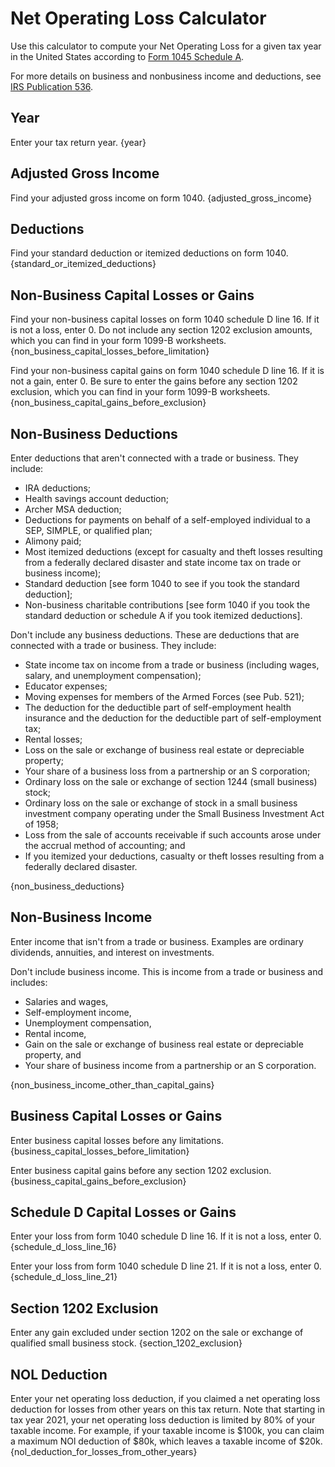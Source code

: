 # Net Operating Loss Calculator

Use this calculator to compute your Net Operating Loss for a given tax year in the United States according to [Form 1045 Schedule A](https://www.irs.gov/forms-pubs/about-form-1045).

For more details on business and nonbusiness income and deductions, see [IRS Publication 536](https://www.irs.gov/forms-pubs/about-publication-536).

## Year

Enter your tax return year.
{year}

## Adjusted Gross Income

Find your adjusted gross income on form 1040.
{adjusted_gross_income}

## Deductions

Find your standard deduction or itemized deductions on form 1040.
{standard_or_itemized_deductions}

## Non-Business Capital Losses or Gains

Find your non-business capital losses on form 1040 schedule D line 16. If it is not a loss, enter 0. Do not include any section 1202 exclusion amounts, which you can find in your form 1099-B worksheets.
{non_business_capital_losses_before_limitation}

Find your non-business capital gains on form 1040 schedule D line 16. If it is not a gain, enter 0. Be sure to enter the gains before any section 1202 exclusion, which you can find in your form 1099-B worksheets.
{non_business_capital_gains_before_exclusion}

## Non-Business Deductions

Enter deductions that aren't connected with a trade or business. They include:
- IRA deductions;
- Health savings account deduction;
- Archer MSA deduction;
- Deductions for payments on behalf of a self-employed individual to a SEP, SIMPLE, or qualified plan;
- Alimony paid;
- Most itemized deductions (except for casualty and theft losses resulting from a federally declared disaster and state income tax on trade or business income);
- Standard deduction [see form 1040 to see if you took the standard deduction];
- Non-business charitable contributions [see form 1040 if you took the standard deduction or schedule A if you took itemized deductions].

Don't include any business deductions. These are deductions that are connected with a trade or business. They include:
- State income tax on income from a trade or business (including wages, salary, and unemployment compensation);
- Educator expenses;
- Moving expenses for members of the Armed Forces (see Pub. 521);
- The deduction for the deductible part of self-employment health insurance and the deduction for the deductible part of self-employment tax;
- Rental losses;
- Loss on the sale or exchange of business real estate or depreciable property;
- Your share of a business loss from a partnership or an S corporation;
- Ordinary loss on the sale or exchange of section 1244 (small business) stock;
- Ordinary loss on the sale or exchange of stock in a small business investment company operating under the Small Business Investment Act of 1958;
- Loss from the sale of accounts receivable if such accounts arose under the accrual method of accounting; and
- If you itemized your deductions, casualty or theft losses resulting from a federally declared disaster.

{non_business_deductions}

## Non-Business Income

Enter income that isn't from a trade or business. Examples are ordinary dividends, annuities, and interest on investments.

Don't include business income. This is income from a trade or business and includes:
- Salaries and wages,
- Self-employment income,
- Unemployment compensation,
- Rental income,
- Gain on the sale or exchange of business real estate or depreciable property, and
- Your share of business income from a partnership or an S corporation.

{non_business_income_other_than_capital_gains}

## Business Capital Losses or Gains

Enter business capital losses before any limitations.
{business_capital_losses_before_limitation}

Enter business capital gains before any section 1202 exclusion.
{business_capital_gains_before_exclusion}

## Schedule D Capital Losses or Gains

Enter your loss from form 1040 schedule D line 16. If it is not a loss, enter 0.
{schedule_d_loss_line_16}

Enter your loss from form 1040 schedule D line 21. If it is not a loss, enter 0.
{schedule_d_loss_line_21}

## Section 1202 Exclusion

Enter any gain excluded under section 1202 on the sale or exchange of qualified small business stock.
{section_1202_exclusion}

## NOL Deduction

Enter your net operating loss deduction, if you claimed a net operating loss deduction for losses from other years on this tax return. Note that starting in tax year 2021, your net operating loss deduction is limited by 80% of your taxable income. For example, if your taxable income is $100k, you can claim a maximum NOl deduction of $80k, which leaves a taxable income of $20k.
{nol_deduction_for_losses_from_other_years}
